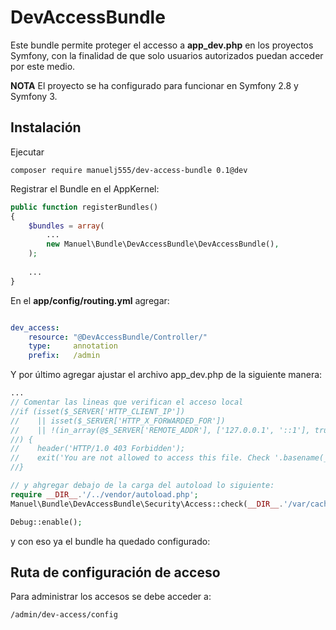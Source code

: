 DevAccessBundle
=====

Este bundle permite proteger el accesso a **app_dev.php** en los proyectos Symfony, con la finalidad de que solo usuarios autorizados puedan acceder por este medio.

**NOTA** El proyecto se ha configurado para funcionar en Symfony 2.8 y Symfony 3.

Instalación
---

Ejecutar

    composer require manuelj555/dev-access-bundle 0.1@dev
  
Registrar el Bundle en el AppKernel:

```php
public function registerBundles()
{
    $bundles = array(
        ...
        new Manuel\Bundle\DevAccessBundle\DevAccessBundle(),
    );
    
    ...
}
```

En el **app/config/routing.yml** agregar:

```yaml

dev_access:
    resource: "@DevAccessBundle/Controller/"
    type:     annotation
    prefix:   /admin
``` 

Y por último agregar ajustar el archivo app_dev.php de la siguiente manera:

```php
...
// Comentar las lineas que verifican el acceso local
//if (isset($_SERVER['HTTP_CLIENT_IP'])
//    || isset($_SERVER['HTTP_X_FORWARDED_FOR'])
//    || !(in_array(@$_SERVER['REMOTE_ADDR'], ['127.0.0.1', '::1'], true) || PHP_SAPI === 'cli-server')
//) {
//    header('HTTP/1.0 403 Forbidden');
//    exit('You are not allowed to access this file. Check '.basename(__FILE__).' for more information.');
//}

// y ahgregar debajo de la carga del autoload lo siguiente:
require __DIR__.'/../vendor/autoload.php';
Manuel\Bundle\DevAccessBundle\Security\Access::check(__DIR__.'/var/cache'); // Agregar esta linea

Debug::enable();
```

y con eso ya el bundle ha quedado configurado:


Ruta de configuración de acceso
----

Para administrar los accesos se debe acceder a:

    /admin/dev-access/config
  
